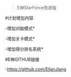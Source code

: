 ﻿>E神StarForce改进版

#计划增加内容

-增加对敌模式*

-增加关卡模式*

-增加得分排名系统*

#E神GITHUB链接

-https://github.com/EllanJiang